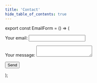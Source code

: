 ```yaml
---
title: 'Contact'
hide_table_of_contents: true
---
```


export const EmailForm = () => (
  <form
    action="https://formspree.io/f/mgepgaww"
    method="POST"
  >
  <div>
    <label>
      Your email:
      <input type="email" name="email" />
    </label>
    </div>
    <div>
    <p />
    <label>
      Your message:
      <textarea name="message"></textarea>
    </label>
    </div>
    <button type="submit">Send</button>
  </form>
);

<div className="content">

<br />

<EmailForm />

</div>
